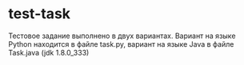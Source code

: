 # test-task
Тестовое задание выполнено в двух вариантах. Вариант на языке Python находится в файле task.py, вариант на языке Java в файле Task.java (jdk 1.8.0_333)

